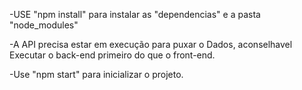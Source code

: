
-USE "npm install" para instalar as "dependencias" e a pasta "node_modules"

-A API precisa estar em execução para puxar o Dados, aconselhavel Executar o back-end primeiro do que o front-end.

-Use "npm start" para inicializar o projeto.